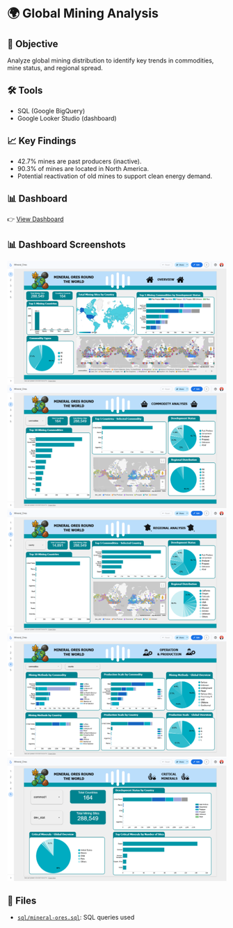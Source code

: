 # 🌍 Global Mining Analysis

## 🎯 Objective
Analyze global mining distribution to identify key trends in commodities, mine status, and regional spread.

## 🛠️ Tools
- SQL (Google BigQuery)
- Google Looker Studio (dashboard)

## 📈 Key Findings
- 42.7% mines are past producers (inactive).  
- 90.3% of mines are located in North America.  
- Potential reactivation of old mines to support clean energy demand.  

## 📊 Dashboard
👉 [View Dashboard](https://lookerstudio.google.com/reporting/a82fc43a-4c02-425d-a45a-99d516fffb4e)

## 📊 Dashboard Screenshots
![Dashboard 1](./dashboard/dashboard1.png)
![Dashboard 2](./dashboard/dashboard2.png)
![Dashboard 3](./dashboard/dashboard3.png)
![Dashboard 4](./dashboard/dashboard4.png)
![Dashboard 5](./dashboard/dashboard5.png)

## 📂 Files 
- [`sql/mineral-ores.sql`](./sql/mineral_ores.sql): SQL queries used  
